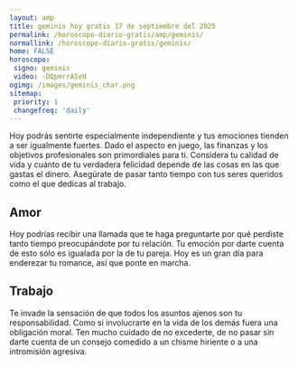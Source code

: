 ```yaml
---
layout: amp
title: geminis hoy gratis 17 de septiembre del 2025 
permalink: /horoscopo-diario-gratis/amp/geminis/
normallink: /horoscopo-diario-gratis/geminis/
home: FALSE
horoscopo:
 signo: geminis
 video: -DQpmrrAIeU
ogimg: /images/geminis_char.png
sitemap:
 priority: 1
 changefreq: 'daily'
---
```



Hoy podrás sentirte especialmente independiente y tus emociones tienden a ser igualmente fuertes. Dado el aspecto en juego, las finanzas y los objetivos profesionales son primordiales para ti. Considera tu calidad de vida y cuánto de tu verdadera felicidad depende de las cosas en las que gastas el dinero. Asegúrate de pasar tanto tiempo con tus seres queridos como el que dedicas al trabajo.

## Amor

Hoy podrías recibir una llamada que te haga preguntarte por qué perdiste tanto tiempo preocupándote por tu relación. Tu emoción por darte cuenta de esto sólo es igualada por la de tu pareja. Hoy es un gran día para enderezar tu romance, así que ponte en marcha.

## Trabajo

Te invade la sensación de que todos los asuntos ajenos son tu responsabilidad. Como si involucrarte en la vida de los demás fuera una obligación moral. Ten mucho cuidado de no excederte, de no pasar sin darte cuenta de un consejo comedido a un chisme hiriente o a una intromisión agresiva.